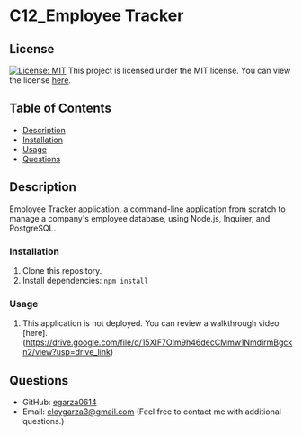 # C12_Employee Tracker
## License
[![License: MIT](https://img.shields.io/badge/License-MIT-yellow.svg)](https://opensource.org/license/mit)
This project is licensed under the MIT license. You can view the license [here](https://opensource.org/licenses/mit).
## Table of Contents
* [Description](#description)
* [Installation](#installation)
* [Usage](#usage)
* [Questions](#questions)

## Description
Employee Tracker application, a command-line application from scratch to manage a company's employee database, using Node.js, Inquirer, and PostgreSQL.

### Installation

1. Clone this repository.
2. Install dependencies: `npm install`

### Usage

1. This application is not deployed. You can review a walkthrough video [here].(https://drive.google.com/file/d/15XIF7OIm9h46decCMmw1NmdirmBgckn2/view?usp=drive_link)

## Questions
* GitHub: [egarza0614](https://github.com/egarza0614)
* Email: eloygarza3@gmail.com (Feel free to contact me with additional questions.)


